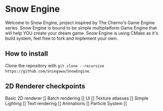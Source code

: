 # Snow Engine

Welcome to Snow Engine, project inspired by The Cherno's Game Engine series.
Snow Engine is bound to be simple multiplatform Game Engine that will help YOU create your dream game.
Snow Engine is using CMake as it's build system, feel free to fork and implement your own.

## How to install

Clone the repository with `git clone --recursive https://github.com/Sniegawa/SnowEngine`.

## 2D Renderer checkpoints

Basic 2D renderer		[]
Batch rendering			[]
UI						[]
Texture atlasses		[]
Simple Lighting			[]
Text rendering			[]
Animations				[]
Particle System			[]